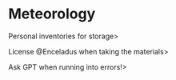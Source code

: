 # Meteorology

Personal inventories for storage>

License @Enceladus when taking the materials>

Ask GPT when running into errors!>
